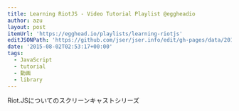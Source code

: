 ```yaml
---
title: Learning RiotJS - Video Tutorial Playlist @eggheadio
author: azu
layout: post
itemUrl: 'https://egghead.io/playlists/learning-riotjs'
editJSONPath: 'https://github.com/jser/jser.info/edit/gh-pages/data/2015/08/index.json'
date: '2015-08-02T02:53:17+00:00'
tags:
  - JavaScript
  - tutorial
  - 動画
  - library
---
```

Riot.JSについてのスクリーンキャストシリーズ
